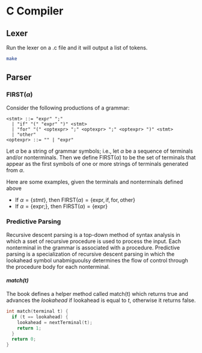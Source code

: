 # C Compiler

## Lexer

Run the lexer on a .c file and it will output a list of tokens.
```bash
make
```

## Parser

### $\mathrm{FIRST}(\alpha)$

Consider the following productions of a grammar:
```bnf
<stmt> ::= "expr" ";"
  | "if" "(" "expr" ")" <stmt>
  | "for" "(" <optexpr> ";" <optexpr> ";" <optexpr> ")" <stmt>
  | "other"
<optexpr> ::= "" | "expr"
```

Let $\alpha$ be a string of grammar symbols; i.e., let $\alpha$ be a sequence of terminals and/or nonterminals.
Then we define $\mathrm{FIRST}(\alpha)$ to be the set of terminals that appear as the first symbols of one or 
more strings of terminals generated from $\alpha$. 

Here are some examples, given the terminals and nonterminals defined above

- If $\alpha = \{stmt\}$, then $\mathrm{FIRST}(\alpha) = \{ \mathrm{expr}, \mathrm{if}, \mathrm{for}, \mathrm{other}\}$
- If $\alpha = \{\mathrm{expr} \mathrm{;} \}$, then $\mathrm{FIRST}(\alpha) = \{ \mathrm{expr} \}$

### Predictive Parsing
Recursive descent parsing is a top-down method of syntax analysis in which a sset of recursive procedure is used to process the input. Each nonterminal in the grammar is associated with a procedure.
Predictive parsing is a specialization of recursive descent parsing in which the lookahead symbol unabmiguoulsy determines the flow of control through the procedure body for each nonterminal. 
#### _match(t)_
The book defines a helper method called match(t) which returns true and 
advances the $lookahead$ if lookahead is equal to $t$, otherwise it returns false.
```c
int match(terminal t) {
  if (t == lookahead) {
    lookahead = nextTerminal(t);
    return 1;
  }
  return 0;
}
```

